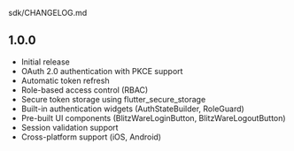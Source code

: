 sdk/CHANGELOG.md
## 1.0.0

* Initial release
* OAuth 2.0 authentication with PKCE support
* Automatic token refresh
* Role-based access control (RBAC)
* Secure token storage using flutter_secure_storage
* Built-in authentication widgets (AuthStateBuilder, RoleGuard)
* Pre-built UI components (BlitzWareLoginButton, BlitzWareLogoutButton)
* Session validation support
* Cross-platform support (iOS, Android)